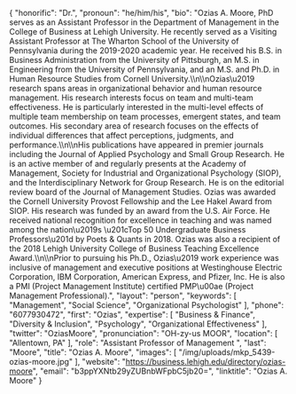 {
  "honorific": "Dr.",
  "pronoun": "he/him/his",
  "bio": "Ozias A. Moore, PhD serves as an Assistant Professor in the Department of Management in the College of Business at Lehigh University. He recently served as a Visiting Assistant Professor at The Wharton School of the University of Pennsylvania during the 2019-2020 academic year. He received his B.S. in Business Administration from the University of Pittsburgh, an M.S. in Engineering from the University of Pennsylvania, and an M.S. and Ph.D. in Human Resource Studies from Cornell University.\\\n\\\nOzias\u2019 research spans areas in organizational behavior and human resource management. His research interests focus on team and multi-team effectiveness. He is particularly interested in the multi-level effects of multiple team membership on team processes, emergent states, and team outcomes. His secondary area of research focuses on the effects of individual differences that affect perceptions, judgments, and performance.\\\n\\\nHis publications have appeared in premier journals including the Journal of Applied Psychology and Small Group Research. He is an active member of and regularly presents at the Academy of Management, Society for Industrial and Organizational Psychology (SIOP), and the Interdisciplinary Network for Group Research. He is on the editorial review board of the Journal of Management Studies. Ozias was awarded the Cornell University Provost Fellowship and the Lee Hakel Award from SIOP. His research was funded by an award from the U.S. Air Force. He received national recognition for excellence in teaching and was named among the nation\u2019s \u201cTop 50 Undergraduate Business Professors\u201d by Poets & Quants in 2018. Ozias was also a recipient of the 2018 Lehigh University College of Business Teaching Excellence Award.\\\n\\\nPrior to pursuing his Ph.D., Ozias\u2019 work experience was inclusive of management and executive positions at Westinghouse Electric Corporation, IBM Corporation, American Express, and Pfizer, Inc. He is also a PMI (Project Management Institute) certified PMP\u00ae (Project Management Professional).",
  "layout": "person",
  "keywords": [
    "Management",
    "Social Science",
    "Organizational Psychologist"
  ],
  "phone": "6077930472",
  "first": "Ozias",
  "expertise": [
    "Business & Finance",
    "Diversity & Inclusion",
    "Psychology",
    "Organizational Effectiveness"
  ],
  "twitter": "OziasMoore",
  "pronunciation": "OH-zy-us MOOR",
  "location": [
    "Allentown, PA"
  ],
  "role": "Assistant Professor of Management ",
  "last": "Moore",
  "title": "Ozias A. Moore",
  "images": [
    "/img/uploads/mkp_5439-ozias-moore.jpg"
  ],
  "website": "https://business.lehigh.edu/directory/ozias-moore",
  "email": "b3ppYXNtb29yZUBnbWFpbC5jb20=",
  "linktitle": "Ozias A. Moore"
}
